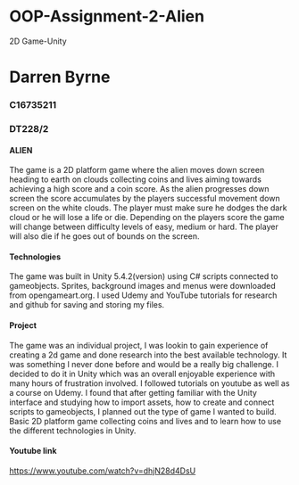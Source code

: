 
# OOP-Assignment-2-Alien
2D Game-Unity

# Darren Byrne
### C16735211 
### DT228/2

#### ALIEN 

The game is a 2D platform game where the alien moves down screen heading to earth on clouds collecting coins and lives aiming towards achieving a high score and a coin score. As the alien progresses down screen the score accumulates by the players successful movement down screen on the white clouds. The player must make sure he dodges the dark cloud or he will lose a life or die. Depending on the players score the game will change between difficulty levels of easy, medium or hard. The player will also die if he goes out of bounds on the screen.

#### Technologies 

The game was built in Unity 5.4.2(version) using C# scripts connected to gameobjects. Sprites, background images and menus were downloaded from opengameart.org. I used Udemy and YouTube tutorials for research and github for saving and storing my files.

#### Project 

The game was an individual project, I was lookin to gain experience of creating a 2d game and done research into the best available technology. It was something I never done before and would be a really big challenge. I decided to do it in Unity which was an overall enjoyable experience with many hours of frustration involved. I followed tutorials on youtube as well as a course on Udemy. I found that after getting familiar with the Unity interface and studying how to import assets, how to create and connect scripts to gameobjects, I planned out the type of game I wanted to build. Basic 2D platform game collecting coins and lives and to learn how to use the different technologies in Unity.

#### Youtube link

https://www.youtube.com/watch?v=dhjN28d4DsU
